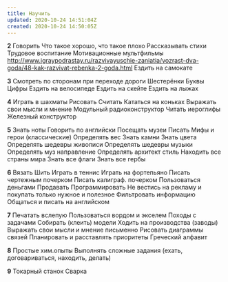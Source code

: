 ```yaml
---
title: Научить
updated: 2020-10-24 14:51:04Z
created: 2020-10-24 14:50:05Z
---
```


**2**
Говорить
Что такое хорошо, что такое плохо
Рассказывать стихи
Трудовое воспитание
Мотивационные мультфильмы
http://www.igraypodrastay.ru/razvivayuschie-zaniatia/vozrast-dva-goda/48-kak-razvivat-rebenka-2-goda.html
Ездить на самокате

**3**
Смотреть по сторонам при переходе дороги
Шестерёнки
Буквы
Цифры
Ездить на велосипеде
Ездить на скейте
Ездить на лыжах

**4**
Играть в шахматы
Рисовать
Считать
Кататься на коньках
Выражать свои мысли и мнение
Модульный радиоконструктор
Читать
иероглифы
Железный конструктор

**5**
Знать ноты
Говорить по английски
Посещать музеи
Писать
	Мифы и герои (классические)
	Определять вес
	Знать камни
	Знать цвета
Определять шедевры живописи
Определять шедевры музыки
Определять муз направление
	Определять архитект стиль
	Находить все страны мира
	Знать все флаги
	Знать все гербы

**6**
Вязать
Шить
Играть в теннис
Играть на фортепьяно
	Писать чертежным почерком
Писать калиграф. почерком
Пользоваться деньгами
Продавать
Программировать
Не вестись на рекламу и покупать только нужное и полезное
	Фильтровать информацию
Общаться и писать на английском

**7**
Печатать вслепую
	Пользоваться вордом и экселем
	Походы с задачами
	Собирать (клеить) модели
Ходить на производства (заводы)
Выражать свои мысли и мнение письменно
Рисовать диаграммы связей
Планировать и расставлять приоритеты
Греческий алфавит

**8**
Простые хим.опыты
Выполнять сложные задания (ехать, договариваться, находить, делать)

**9**
Токарный станок
Сварка
